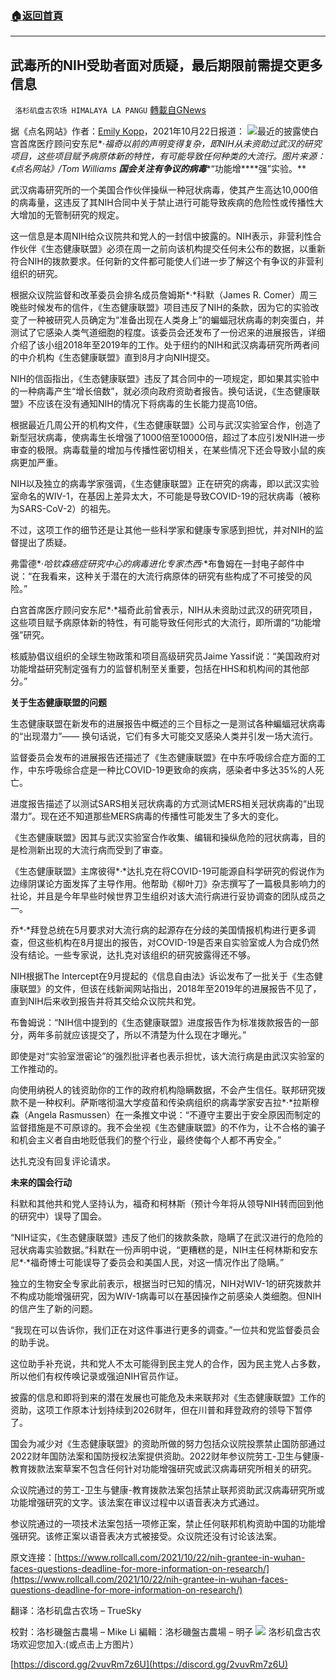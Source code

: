 ###  [:house:返回首頁](https://github.com/ourhimalayas/txt)
---


## 武毒所的NIH受助者面对质疑，最后期限前需提交更多信息
` 洛杉矶盘古农场 HIMALAYA LA PANGU` [轉載自GNews](https://gnews.org/zh-hans/1617370/)

据《点名网站》作者：[Emily Kopp](https://www.rollcall.com/author/emily-kopp/)，2021年10月22日报道：
![](https://assets.gnews.org/wp-content/uploads/2021/10/image-452-e1635188412639.png)最近的披露使白宫首席医疗顾问安东尼*·*福奇以前的声明变得复杂，即NIH从未资助过武汉的研究项目，这些项目赋予病原体新的特性，有可能导致任何种类的大流行。图片来源：《点名网站》/Tom Williams
**国会关注有争议的病毒****“功能增****强”实验。**

武汉病毒研究所的一个美国合作伙伴操纵一种冠状病毒，使其产生高达10,000倍的病毒量，这违反了其NIH合同中关于禁止进行可能导致疾病的危险性或传播性大大增加的无管制研究的规定。

这一信息是本周NIH给众议院共和党人的一封信中披露的。NIH表示，非营利性合作伙伴《生态健康联盟》必须在周一之前向该机构提交任何未公布的数据，以重新符合NIH的拨款要求。任何新的文件都可能使人们进一步了解这个有争议的非营利组织的研究。

根据众议院监督和改革委员会排名成员詹姆斯*·*科默（James R. Comer）周三晚些时候发布的信件，《生态健康联盟》项目违反了NIH的条款，因为它的实验改变了一种被研究人员确定为“准备出现在人类身上”的蝙蝠冠状病毒的刺突蛋白，并测试了它感染人类气道细胞的程度。该委员会还发布了一份迟来的进展报告，详细介绍了该小组2018年至2019年的工作。处于纽约的NIH和武汉病毒研究所两者间的中介机构《生态健康联盟》直到8月才向NIH提交。

NIH的信函指出，《生态健康联盟》违反了其合同中的一项规定，即如果其实验中的一种病毒产生“增长倍数”，就必须向政府资助者报告。换句话说，《生态健康联盟》不应该在没有通知NIH的情况下将病毒的生长能力提高10倍。

根据最近几周公开的机构文件，《生态健康联盟》公司与武汉实验室合作，创造了新型冠状病毒，使病毒生长增强了1000倍至10000倍，超过了本应引发NIH进一步审查的极限。病毒载量的增加与传播性密切相关，在某些情况下还会导致小鼠的疾病更加严重。

NIH以及独立的病毒学家强调，《生态健康联盟》正在研究的病毒，即以武汉实验室命名的WIV-1，在基因上差异太大，不可能是导致COVID-19的冠状病毒（被称为SARS-CoV-2）的祖先。

不过，这项工作的细节还是让其他一些科学家和健康专家感到担忧，并对NIH的监督提出了质疑。

弗雷德*·*哈钦森癌症研究中心的病毒进化专家杰西*·*布鲁姆在一封电子邮件中说：“在我看来，这种关于潜在的大流行病原体的研究有些构成了不可接受的风险。”

白宫首席医疗顾问安东尼*·*福奇此前曾表示，NIH从未资助过武汉的研究项目，这些项目赋予病原体新的特性，有可能导致任何形式的大流行，即所谓的“功能增强”研究。

核威胁倡议组织的全球生物政策和项目高级研究员Jaime Yassif说：“美国政府对功能增益研究制定强有力的监督机制至关重要，包括在HHS和机构间的其他部分。”

**关于生态健康****联盟****的问题**

生态健康联盟在新发布的进展报告中概述的三个目标之一是测试各种蝙蝠冠状病毒的“出现潜力”—— 换句话说，它们有多大可能交叉感染人类并引发一场大流行。

监督委员会发布的进展报告还描述了《生态健康联盟》在中东呼吸综合症方面的工作，中东呼吸综合症是一种比COVID-19更致命的疾病，感染者中多达35%的人死亡。

进度报告描述了以测试SARS相关冠状病毒的方式测试MERS相关冠状病毒的“出现潜力”。现在还不知道那些MERS病毒的传播性可能发生了多大的变化。

《生态健康联盟》因其与武汉实验室合作收集、编辑和操纵危险的冠状病毒，目的是检测新出现的大流行病而受到了审查。

《生态健康联盟》主席彼得*·*达扎克在将COVID-19可能源自科学研究的假说作为边缘阴谋论方面发挥了主导作用。他帮助《柳叶刀》杂志撰写了一篇极具影响力的社论，并且是今年早些时候世界卫生组织对该大流行病进行妥协调查的团队成员之一。

乔*·*拜登总统在5月要求对大流行病的起源存在分歧的美国情报机构进行更多调查，但这些机构在8月提出的报告，对COVID-19是否来自实验室或人为合成仍然没有结论。一些专家说，达扎克对该组织的研究披露得还不够。

NIH根据The Intercept在9月提起的《信息自由法》诉讼发布了一批关于《生态健康联盟》的文件，但该在线新闻网站指出，2018年至2019年的进展报告不见了，直到NIH后来收到报告并将其交给众议院共和党。

布鲁姆说：“NIH信中提到的《生态健康联盟》进度报告作为标准拨款报告的一部分，两年多前就应该提交了，所以不清楚为什么现在才曝光。”

即使是对“实验室泄密论”的强烈批评者也表示担忧，该大流行病是由武汉实验室的工作推动的。

向使用纳税人的钱资助你的工作的政府机构隐瞒数据，不会产生信任。联邦研究拨款不是一种权利。萨斯喀彻温大学疫苗和传染病组织的病毒学家安吉拉*·*拉斯穆森（Angela Rasmussen）在一条推文中说：“不遵守主要出于安全原因而制定的监督措施是不可原谅的。我不会坐视《生态健康联盟》的不作为，让不合格的骗子和机会主义者自由地贬低我们的整个行业，最终使每个人都不再安全。”

达扎克没有回复评论请求。

**未来的国会行动**

科默和其他共和党人坚持认为，福奇和柯林斯（预计今年将从领导NIH转而回到他的研究中）误导了国会。

“NIH证实，《生态健康联盟》违反了他们的拨款条款，隐瞒了在武汉进行的危险的冠状病毒实验数据。”科默在一份声明中说，“更糟糕的是，NIH主任柯林斯和安东尼*·*福奇博士可能误导了委员会和美国人民，对这一情况作出了隐瞒。”

独立的生物安全专家此前表示，根据当时已知的情况，NIH对WIV-1的研究拨款并不构成功能增强研究，因为WIV-1病毒可以在基因操作之前感染人类细胞。但NIH的信产生了新的问题。

“我现在可以告诉你，我们正在对这件事进行更多的调查。”一位共和党监督委员会的助手说。

这位助手补充说，共和党人不太可能得到民主党人的合作，因为民主党人占多数，所以他们有权传唤记录或强迫NIH官员作证。

披露的信息和即将到来的潜在发展也可能危及未来联邦对《生态健康联盟》工作的资助，这项工作原本计划持续到2026财年，但在川普和拜登政府的领导下暂停了。

国会为减少对《生态健康联盟》的资助所做的努力包括众议院投票禁止国防部通过2022财年国防法案和国防授权法案提供资助。2022财年参议院劳工-卫生与健康-教育拨款法案草案不包含任何针对功能增强研究或武汉病毒研究所相关的研究。

众议院通过的劳工-卫生与健康-教育拨款法案包括禁止联邦资助武汉病毒研究所或功能增强研究的文字。该法案在审议过程中以语音表决方式通过。

参议院通过的一项技术法案包括一项修正案，禁止任何联邦机构资助中国的功能增强研究。该修正案以语音表决方式被接受。众议院还没有讨论该法案。

原文连接：[https://www.rollcall.com/2021/10/22/nih-grantee-in-wuhan-faces-questions-deadline-for-more-information-on-research/](https://www.rollcall.com/2021/10/22/nih-grantee-in-wuhan-faces-questions-deadline-for-more-information-on-research/)

翻译：洛杉矶盘古农场 – TrueSky

校對：洛杉磯盤古農場 – Mike Li 編輯：洛杉磯盤古農場 – 明子
![](https://assets.gnews.org/wp-content/uploads/2021/03/WhatsApp-Image-2021-06-26-at-22.05.30.jpeg)
洛杉矶盘古农场欢迎您加入:(或点击上方图片）

[https://discord.gg/2vuvRm7z6U](https://discord.gg/2vuvRm7z6U)

